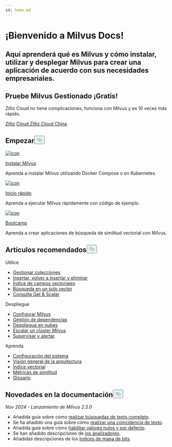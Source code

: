 ```yaml
---
id: home.md
---
```

<div class="doc-h1-wrapper">
<p><h1 class="title">
¡Bienvenido a Milvus Docs!</h1></p>
<p><h2 class="sub-title">
Aquí aprenderá qué es Milvus y cómo instalar, utilizar y desplegar Milvus para crear una aplicación de acuerdo con sus necesidades empresariales.</h2></p>
</div>
<div class="doc-home-promotion-wrapper">
  <div class="promotion-content">
    <h2 class="promotion-title">Pruebe Milvus Gestionado ¡Gratis!</h2>
    <p class="promotion-desc">Zilliz Cloud no tiene complicaciones, funciona con Milvus y es 10 veces más rápido.</p>
  </div>
  <div class="cta-wrapper">
   <a class="cta-global" href="https://cloud.zilliz.com/signup?utm_source=partner&utm_medium=referral&utm_campaign=2025-02-24_doc_home_milvus.io">Zilliz</a> <a class="cta-cn" href="https://cloud.zilliz.com.cn/signup?utm_source=partner&utm_medium=referral&utm_campaign=2025-02-24_doc_home_milvus.io">Cloud Zilliz Cloud China</a></div>
</div>
<h2 id="Get-Started" class="common-anchor-header">Empezar<button data-href="#Get-Started" class="anchor-icon" translate="no">
      <svg translate="no"
        aria-hidden="true"
        focusable="false"
        height="20"
        version="1.1"
        viewBox="0 0 16 16"
        width="16"
      >
        <path
          fill="#0092E4"
          fill-rule="evenodd"
          d="M4 9h1v1H4c-1.5 0-3-1.69-3-3.5S2.55 3 4 3h4c1.45 0 3 1.69 3 3.5 0 1.41-.91 2.72-2 3.25V8.59c.58-.45 1-1.27 1-2.09C10 5.22 8.98 4 8 4H4c-.98 0-2 1.22-2 2.5S3 9 4 9zm9-3h-1v1h1c1 0 2 1.22 2 2.5S13.98 12 13 12H9c-.98 0-2-1.22-2-2.5 0-.83.42-1.64 1-2.09V6.25c-1.09.53-2 1.84-2 3.25C6 11.31 7.55 13 9 13h4c1.45 0 3-1.69 3-3.5S14.5 6 13 6z"
        ></path>
      </svg>
    </button></h2><div class="card-wrapper">
<div class="start_card_container">
  
   <a href="/docs/es/install_standalone-docker.md"> <img translate="no" src="/docs/v2.5.x/assets/home_install.svg" alt="icon" />
   </a> <a href="/docs/es/install_standalone-docker.md"> <p class="link-btn">Instalar Milvus</p> </a><p>Aprenda a instalar Milvus utilizando Docker Compose o en Kubernetes.</p>
</div>
<div class="start_card_container">
  
   <a href="/docs/es/quickstart.md"> <img translate="no" src="/docs/v2.5.x/assets/home_quick_start.svg" alt="icon" />
   </a> <a href="/docs/es/quickstart.md"> <p class="link-btn">Inicio rápido</p> </a><p>Aprenda a ejecutar Milvus rápidamente con código de ejemplo.</p>
</div>
<div class="start_card_container">
  
   <a href="/bootcamp"> <img translate="no" src="/docs/v2.5.x/assets/home_bootcamp.svg" alt="icon" />
   </a> <a href="/bootcamp"> <p class="link-btn">Bootcamp</p> </a><p>
  Aprenda a crear aplicaciones de búsqueda de similitud vectorial con Milvus.  </p>
</div>
</div>
<h2 id="Recommended-articles" class="common-anchor-header">Artículos recomendados<button data-href="#Recommended-articles" class="anchor-icon" translate="no">
      <svg translate="no"
        aria-hidden="true"
        focusable="false"
        height="20"
        version="1.1"
        viewBox="0 0 16 16"
        width="16"
      >
        <path
          fill="#0092E4"
          fill-rule="evenodd"
          d="M4 9h1v1H4c-1.5 0-3-1.69-3-3.5S2.55 3 4 3h4c1.45 0 3 1.69 3 3.5 0 1.41-.91 2.72-2 3.25V8.59c.58-.45 1-1.27 1-2.09C10 5.22 8.98 4 8 4H4c-.98 0-2 1.22-2 2.5S3 9 4 9zm9-3h-1v1h1c1 0 2 1.22 2 2.5S13.98 12 13 12H9c-.98 0-2-1.22-2-2.5 0-.83.42-1.64 1-2.09V6.25c-1.09.53-2 1.84-2 3.25C6 11.31 7.55 13 9 13h4c1.45 0 3-1.69 3-3.5S14.5 6 13 6z"
        ></path>
      </svg>
    </button></h2><div class="doc-home-recommend-section">
<div class="recomment-item">
  <p>Utilice</p>
<ul>
<li><a href="/docs/es/manage-collections.md">Gestionar colecciones</a></li>
<li><a href="/docs/es/insert-update-delete.md">Insertar, volver a insertar y eliminar</a></li>
<li><a href="/docs/es/index-vector-fields.md">Índice de campos vectoriales</a></li>
<li><a href="/docs/es/single-vector-search.md">Búsqueda en un solo vector</a></li>
<li><a href="/docs/es/get-and-scalar-query.md">Consulta Get &amp; Scalar</a></li>
</ul>
</div>
<div class="recomment-item">
  <p>Despliegue</p>
<ul>
<li><a href="/docs/es/configure-docker.md">Configurar Milvus</a></li>
<li><a href="/docs/es/deploy_s3.md">Gestión de dependencias</a></li>
<li><a href="/docs/es/eks.md">Despliegue en nubes</a></li>
<li><a href="/docs/es/scaleout.md">Escalar un clúster Milvus</a></li>
<li><a href="/docs/es/monitor_overview.md">Supervisar y alertar</a></li>
</ul>
</div>
<div class="recomment-item">
  <p>Aprenda</p>
<ul>
<li><a href="/docs/es/system_configuration.md">Configuración del sistema</a></li>
<li><a href="/docs/es/architecture_overview.md">Visión general de la arquitectura</a></li>
<li><a href="/docs/es/index.md">Índice vectorial</a></li>
<li><a href="/docs/es/metric.md">Métricas de similitud</a></li>
<li><a href="/docs/es/glossary.md">Glosario</a></li>
</ul>
</div>
</div>
<div class="doc-home-what-is-new">
<h2 id="Whats-new-in-docs" class="common-anchor-header">Novedades en la documentación<button data-href="#Whats-new-in-docs" class="anchor-icon" translate="no">
      <svg translate="no"
        aria-hidden="true"
        focusable="false"
        height="20"
        version="1.1"
        viewBox="0 0 16 16"
        width="16"
      >
        <path
          fill="#0092E4"
          fill-rule="evenodd"
          d="M4 9h1v1H4c-1.5 0-3-1.69-3-3.5S2.55 3 4 3h4c1.45 0 3 1.69 3 3.5 0 1.41-.91 2.72-2 3.25V8.59c.58-.45 1-1.27 1-2.09C10 5.22 8.98 4 8 4H4c-.98 0-2 1.22-2 2.5S3 9 4 9zm9-3h-1v1h1c1 0 2 1.22 2 2.5S13.98 12 13 12H9c-.98 0-2-1.22-2-2.5 0-.83.42-1.64 1-2.09V6.25c-1.09.53-2 1.84-2 3.25C6 11.31 7.55 13 9 13h4c1.45 0 3-1.69 3-3.5S14.5 6 13 6z"
        ></path>
      </svg>
    </button></h2><p><em>Nov 2024 - Lanzamiento de Milvus 2.5.0</em></p>
<ul>
<li>Añadida guía sobre cómo <a href="/docs/es/full-text-search.md">realizar búsquedas de texto completo</a>.</li>
<li>Se ha añadido una guía sobre cómo <a href="/docs/es/keyword-match.md">realizar una coincidencia de texto</a>.</li>
<li>Añadida guía sobre cómo <a href="/docs/es/nullable-and-default.md">habilitar valores nulos y por defecto</a>.</li>
<li>Se han añadido descripciones de <a href="/docs/es/analyzer-overview.md">los analizadores</a>.</li>
<li>Añadidas descripciones de los <a href="/docs/es/bitmap.md">índices de mapa de bits</a>.</li>
</ul>
</div>
